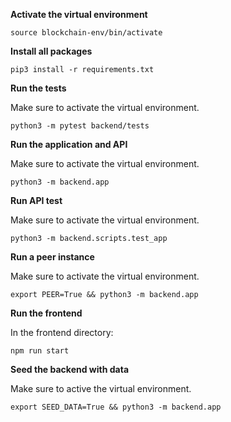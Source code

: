 **Activate the virtual environment**
```
source blockchain-env/bin/activate
```

**Install all packages**
```
pip3 install -r requirements.txt
```

**Run the tests**

Make sure to activate the virtual environment.

```
python3 -m pytest backend/tests

```

**Run the application and API**

Make sure to activate the virtual environment.

```
python3 -m backend.app
```

**Run API test**

Make sure to activate the virtual environment.

```
python3 -m backend.scripts.test_app
```

**Run a peer instance**

Make sure to activate the virtual environment.

```
export PEER=True && python3 -m backend.app
```

**Run the frontend**

In the frontend directory:
```
npm run start
```


**Seed the backend with data**

Make sure to active the virtual environment.
```
export SEED_DATA=True && python3 -m backend.app
```


